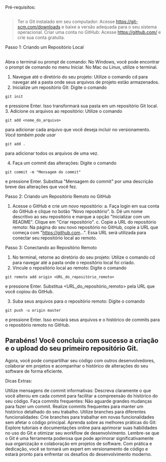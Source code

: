 Pré-requisitos:
##

>Ter o Git instalado em seu computador: Acesse https://git-scm.com/downloads e baixe a versão adequada para o seu sistema operacional.
>Criar uma conta no GitHub: Acesse https://github.com/ e crie sua conta gratuita.

Passo 1: Criando um Repositório Local
##

Abra o terminal ou prompt de comando: No Windows, você pode encontrar o prompt de comando no menu Iniciar. No Mac ou Linux, utilize o terminal.
1. Navegue até o diretório do seu projeto: Utilize o comando cd para navegar até a pasta onde seus arquivos de projeto estão armazenados.
2. Inicialize um repositório Git: Digite o comando 
~~~
git init 
~~~
e pressione Enter. Isso transformará sua pasta em um repositório Git local.
3. Adicione os arquivos ao repositório: Utilize o comando 
~~~
git add <nome_do_arquivo> 
~~~
para adicionar cada arquivo que você deseja incluir no versionamento. *Você também pode usar* 
~~~
git add . 
~~~
para adicionar todos os arquivos de uma vez.

4. Faça um commit das alterações: Digite o comando 
~~~
git commit -m "Mensagem do commit" 
~~~
e pressione Enter. Substitua "Mensagem do commit" por uma descrição breve das alterações que você fez.

Passo 2: Criando um Repositório Remoto no GitHub

1. Acesse o GitHub e crie um novo repositório: 
a. Faça login em sua conta do GitHub e clique no botão "Novo repositório". 
b. Dê um nome descritivo ao seu repositório e marque a opção "Inicializar com um README". Clique em "Criar repositório".
c. Copie a URL do repositório remoto: Na página do seu novo repositório no GitHub, copie a URL que começa com "https://github.com...". Essa URL será utilizada para conectar seu repositório local ao remoto.

Passo 3: Conectando ao Repositório Remoto

1. No terminal, retorne ao diretório do seu projeto: Utilize o comando cd para navegar até a pasta onde o repositório local foi criado.
2. Vincule o repositório local ao remoto: Digite o comando 
~~~
git remote add origin <URL_do_repositório_remoto> 
~~~
e pressione Enter. Substitua <URL_do_repositório_remoto> pela URL que você copiou do GitHub.

3. Suba seus arquivos para o repositório remoto: Digite o comando 
~~~
git push -u origin master 
~~~
e pressione Enter. Isso enviará seus arquivos e o histórico de commits para o repositório remoto no GitHub.

Parabéns! Você concluiu com sucesso a criação e o upload do seu primeiro repositório Git. 
---
Agora, você pode compartilhar seu código com outros desenvolvedores, colaborar em projetos e acompanhar o histórico de alterações do seu software de forma eficiente.

Dicas Extras:

Utilize mensagens de commit informativas: Descreva claramente o que você alterou em cada commit para facilitar a compreensão do histórico do seu código.
Faça commits frequentes: Não aguarde grandes mudanças para fazer um commit. Realize commits frequentes para manter um histórico detalhado do seu trabalho.
Utilize branches para diferentes funcionalidades: Crie branches para trabalhar em novas funcionalidades sem afetar o código principal.
Aprenda sobre as melhores práticas do Git: Explore tutoriais e documentações online para aprimorar suas habilidades no uso do Git e otimizar seu workflow de desenvolvimento.
Lembre-se que o Git é uma ferramenta poderosa que pode aprimorar significativamente sua organização e colaboração em projetos de software. Com prática e dedicação, você se tornará um expert em versionamento de código e estará pronto para enfrentar os desafios do desenvolvimento moderno.